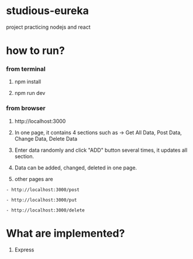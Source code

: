 # studious-eureka
project practicing nodejs and react

# how to run?

### from terminal
  1. npm install

  1. npm run dev
            
### from browser
  1. http://localhost:3000

  1. In one page, it contains 4 sections such as -> Get All Data, Post Data, Change Data, Delete Data
    
  1. Enter data randomly and click "ADD" button several times, it updates all section.

  1. Data can be added, changed, deleted in one page.

  1. other pages are
  
    - http://localhost:3000/post
  
    - http://localhost:3000/put
  
    - http://localhost:3000/delete
    

# What are implemented?
  1. Express
 
    
